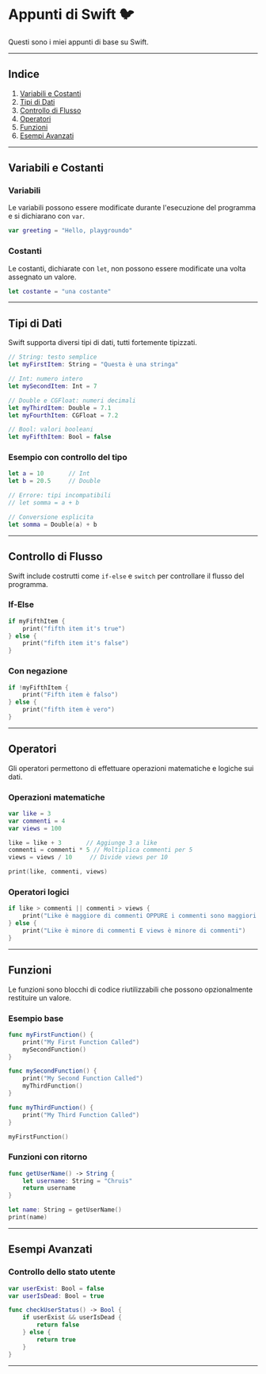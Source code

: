# Appunti di Swift 🐦

Questi sono i miei appunti di base su Swift.

---

## Indice

1. [Variabili e Costanti](#variabili-e-costanti)
2. [Tipi di Dati](#tipi-di-dati)
3. [Controllo di Flusso](#controllo-di-flusso)
4. [Operatori](#operatori)
5. [Funzioni](#funzioni)
6. [Esempi Avanzati](#esempi-avanzati)

---

## Variabili e Costanti

### Variabili
Le variabili possono essere modificate durante l'esecuzione del programma e si dichiarano con `var`.

```swift
var greeting = "Hello, playgroundo"
```

### Costanti
Le costanti, dichiarate con `let`, non possono essere modificate una volta assegnato un valore.

```swift
let costante = "una costante"
```

---

## Tipi di Dati

Swift supporta diversi tipi di dati, tutti fortemente tipizzati.

```swift
// String: testo semplice
let myFirstItem: String = "Questa è una stringa"

// Int: numero intero
let mySecondItem: Int = 7

// Double e CGFloat: numeri decimali
let myThirdItem: Double = 7.1
let myFourthItem: CGFloat = 7.2

// Bool: valori booleani
let myFifthItem: Bool = false
```

### Esempio con controllo del tipo

```swift
let a = 10       // Int
let b = 20.5     // Double

// Errore: tipi incompatibili
// let somma = a + b

// Conversione esplicita
let somma = Double(a) + b
```

---

## Controllo di Flusso

Swift include costrutti come `if-else` e `switch` per controllare il flusso del programma.

### If-Else

```swift
if myFifthItem {
    print("fifth item it's true")
} else {
    print("fifth item it's false")
}
```

### Con negazione

```swift
if !myFifthItem {
    print("Fifth item è falso")
} else {
    print("fifth item è vero")
}
```

---

## Operatori

Gli operatori permettono di effettuare operazioni matematiche e logiche sui dati.

### Operazioni matematiche

```swift
var like = 3
var commenti = 4
var views = 100

like = like + 3       // Aggiunge 3 a like
commenti = commenti * 5 // Moltiplica commenti per 5
views = views / 10     // Divide views per 10

print(like, commenti, views)
```

### Operatori logici

```swift
if like > commenti || commenti > views {
    print("Like è maggiore di commenti OPPURE i commenti sono maggiori delle views")
} else {
    print("Like è minore di commenti E views è minore di commenti")
}
```

---

## Funzioni

Le funzioni sono blocchi di codice riutilizzabili che possono opzionalmente restituire un valore.

### Esempio base

```swift
func myFirstFunction() {
    print("My First Function Called")
    mySecondFunction()
}

func mySecondFunction() {
    print("My Second Function Called")
    myThirdFunction()
}

func myThirdFunction() {
    print("My Third Function Called")
}

myFirstFunction()
```

### Funzioni con ritorno

```swift
func getUserName() -> String {
    let username: String = "Chruis"
    return username
}

let name: String = getUserName()
print(name)
```

---

## Esempi Avanzati

### Controllo dello stato utente

```swift
var userExist: Bool = false
var userIsDead: Bool = true

func checkUserStatus() -> Bool {
    if userExist && userIsDead {
        return false
    } else {
        return true
    }
}
```

---
